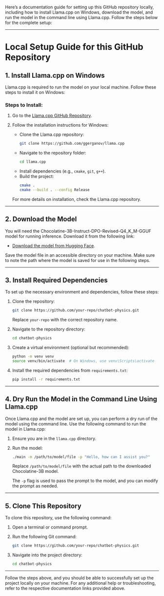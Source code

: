 Here’s a documentation guide for setting up this GitHub repository locally, including how to install Llama.cpp on Windows, download the model, and run the model in the command line using Llama.cpp. Follow the steps below for the complete setup:

---

# Local Setup Guide for this GitHub Repository

## 1. Install Llama.cpp on Windows

Llama.cpp is required to run the model on your local machine. Follow these steps to install it on Windows:

### Steps to Install:
1. Go to the [Llama.cpp GitHub Repository](https://github.com/ggerganov/llama.cpp).
2. Follow the installation instructions for Windows:
   - Clone the Llama.cpp repository:
     ```bash
     git clone https://github.com/ggerganov/llama.cpp
     ```
   - Navigate to the repository folder:
     ```bash
     cd llama.cpp
     ```
   - Install dependencies (e.g., `cmake`, `git`, `g++`).
   - Build the project:
     ```bash
     cmake .
     cmake --build . --config Release
     ```

   For more details on installation, check the Llama.cpp repository.

---

## 2. Download the Model

You will need the Chocolatine-3B-Instruct-DPO-Revised-Q4_K_M-GGUF model for running inference. Download it from the following link:

- [Download the model from Hugging Face](https://huggingface.co/jpacifico/Chocolatine-3B-Instruct-DPO-Revised-Q4_K_M-GGUF/resolve/main/README.md?download=true).

Save the model file in an accessible directory on your machine. Make sure to note the path where the model is saved for use in the following steps.

---

## 3. Install Required Dependencies

To set up the necessary environment and dependencies, follow these steps:

1. Clone the repository:
   ```bash
   git clone https://github.com/your-repo/chatbot-physics.git
   ```
   Replace `your-repo` with the correct repository name.

2. Navigate to the repository directory:
   ```bash
   cd chatbot-physics
   ```

3. Create a virtual environment (optional but recommended):
   ```bash
   python -m venv venv
   source venv/bin/activate  # On Windows, use venv\Scripts\activate
   ```

4. Install the required dependencies from `requirements.txt`:
   ```bash
   pip install -r requirements.txt
   ```

---

## 4. Dry Run the Model in the Command Line Using Llama.cpp

Once Llama.cpp and the model are set up, you can perform a dry run of the model using the command line. Use the following command to run the model in Llama.cpp:

1. Ensure you are in the `llama.cpp` directory.

2. Run the model:
   ```bash
   ./main -m /path/to/model/file -p "Hello, how can I assist you?"
   ```
   Replace `/path/to/model/file` with the actual path to the downloaded Chocolatine-3B model.

   The `-p` flag is used to pass the prompt to the model, and you can modify the prompt as needed.

---

## 5. Clone This Repository

To clone this repository, use the following command:

1. Open a terminal or command prompt.

2. Run the following Git command:
   ```bash
   git clone https://github.com/your-repo/chatbot-physics.git
   ```

3. Navigate into the project directory:
   ```bash
   cd chatbot-physics
   ```

---

Follow the steps above, and you should be able to successfully set up the project locally on your machine. For any additional help or troubleshooting, refer to the respective documentation links provided above.